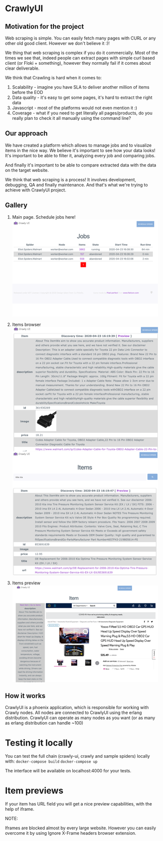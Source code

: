# CrawlyUI

## Motivation for the project

Web scraping is simple. You can easily fetch many pages with CURL or any other
old good client. However we don't believe it :)!

We thing that web scraping is complex if you do it commercially. 
Most of the times we see that, indeed people can extract pages with simple curl 
based client (or Floki + something), however they normally fail if it comes about
clear deliverable. 

We think that Crawling is hard when it comes to:
1. Scalability - imagine you have SLA to deliver another million of items before the EOD
2. Data quality - it's easy to get some pages, it's hard to extract the right data
3. Javascript - most of the platforms would not even mention it :)
4. Coverage - what if you need to get literally all pages/products, do you really
   plan to check it all manually using the command line?
   
## Our approach

We have created a platform which allows to manage jobs and to visualize items in the
nice way. We believe it's important to see how your data looks! It's important to
be able to filter it, analyzing every job and comparing jobs.

And finally it's important to be able to compare extracted data with the data on
the target website.

We think that web scraping is a process! It involves development, debugging, QA
and finally maintenance. And that's what we're trying to achieve with CrawlyUI 
project.

## Gallery    

1. Main page. Schedule jobs here!
![Main Page](gallery/main_page.png?raw=true)

2. Items browser
![Items browser](gallery/items_page.png?raw=true)
![Items browser search](gallery/item_with_filters.png?raw=true)

3. Items preview
![Items browser](gallery/item_preview_example.png?raw=true)

## How it works

CrawlyUI is a phoenix application, which is responsible for working with Crawly
nodes. All nodes are connected to CrawlyUI using the erlang distribution. CrawlyUI
can operate as many nodes as you want (or as many as erlang distribution can handle ~100)

# Testing it locally

You can test the full chain (crawly-ui, crawly and sample spiders) locally with:
`docker-compose build`
`docker-compose up`

The interface will be available on localhost:4000 for your tests. 


# Item previews

If your item has URL field you will get a nice preview capabilities, with the 
help of iframe. 

NOTE:

Iframes are blocked almost by every large website. However you can easily overcome it by
using Ignore X-Frame headers browser extension.
